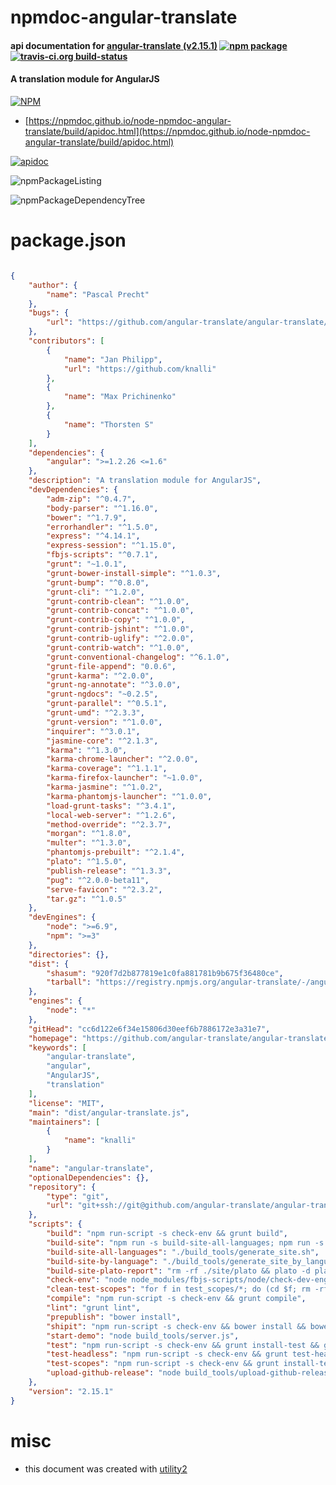 # npmdoc-angular-translate

#### api documentation for  [angular-translate (v2.15.1)](https://github.com/angular-translate/angular-translate#readme)  [![npm package](https://img.shields.io/npm/v/npmdoc-angular-translate.svg?style=flat-square)](https://www.npmjs.org/package/npmdoc-angular-translate) [![travis-ci.org build-status](https://api.travis-ci.org/npmdoc/node-npmdoc-angular-translate.svg)](https://travis-ci.org/npmdoc/node-npmdoc-angular-translate)

#### A translation module for AngularJS

[![NPM](https://nodei.co/npm/angular-translate.png?downloads=true&downloadRank=true&stars=true)](https://www.npmjs.com/package/angular-translate)

- [https://npmdoc.github.io/node-npmdoc-angular-translate/build/apidoc.html](https://npmdoc.github.io/node-npmdoc-angular-translate/build/apidoc.html)

[![apidoc](https://npmdoc.github.io/node-npmdoc-angular-translate/build/screenCapture.buildCi.browser.%252Ftmp%252Fbuild%252Fapidoc.html.png)](https://npmdoc.github.io/node-npmdoc-angular-translate/build/apidoc.html)

![npmPackageListing](https://npmdoc.github.io/node-npmdoc-angular-translate/build/screenCapture.npmPackageListing.svg)

![npmPackageDependencyTree](https://npmdoc.github.io/node-npmdoc-angular-translate/build/screenCapture.npmPackageDependencyTree.svg)



# package.json

```json

{
    "author": {
        "name": "Pascal Precht"
    },
    "bugs": {
        "url": "https://github.com/angular-translate/angular-translate/issues"
    },
    "contributors": [
        {
            "name": "Jan Philipp",
            "url": "https://github.com/knalli"
        },
        {
            "name": "Max Prichinenko"
        },
        {
            "name": "Thorsten S"
        }
    ],
    "dependencies": {
        "angular": ">=1.2.26 <=1.6"
    },
    "description": "A translation module for AngularJS",
    "devDependencies": {
        "adm-zip": "^0.4.7",
        "body-parser": "^1.16.0",
        "bower": "^1.7.9",
        "errorhandler": "^1.5.0",
        "express": "^4.14.1",
        "express-session": "^1.15.0",
        "fbjs-scripts": "^0.7.1",
        "grunt": "~1.0.1",
        "grunt-bower-install-simple": "^1.0.3",
        "grunt-bump": "^0.8.0",
        "grunt-cli": "^1.2.0",
        "grunt-contrib-clean": "^1.0.0",
        "grunt-contrib-concat": "^1.0.0",
        "grunt-contrib-copy": "^1.0.0",
        "grunt-contrib-jshint": "^1.0.0",
        "grunt-contrib-uglify": "^2.0.0",
        "grunt-contrib-watch": "^1.0.0",
        "grunt-conventional-changelog": "^6.1.0",
        "grunt-file-append": "0.0.6",
        "grunt-karma": "^2.0.0",
        "grunt-ng-annotate": "^3.0.0",
        "grunt-ngdocs": "~0.2.5",
        "grunt-parallel": "^0.5.1",
        "grunt-umd": "^2.3.3",
        "grunt-version": "^1.0.0",
        "inquirer": "^3.0.1",
        "jasmine-core": "^2.1.3",
        "karma": "^1.3.0",
        "karma-chrome-launcher": "^2.0.0",
        "karma-coverage": "^1.1.1",
        "karma-firefox-launcher": "~1.0.0",
        "karma-jasmine": "^1.0.2",
        "karma-phantomjs-launcher": "^1.0.0",
        "load-grunt-tasks": "^3.4.1",
        "local-web-server": "^1.2.6",
        "method-override": "^2.3.7",
        "morgan": "^1.8.0",
        "multer": "^1.3.0",
        "phantomjs-prebuilt": "^2.1.4",
        "plato": "^1.5.0",
        "publish-release": "^1.3.3",
        "pug": "^2.0.0-beta11",
        "serve-favicon": "^2.3.2",
        "tar.gz": "^1.0.5"
    },
    "devEngines": {
        "node": ">=6.9",
        "npm": ">=3"
    },
    "directories": {},
    "dist": {
        "shasum": "920f7d2b877819e1c0fa881781b9b675f36480ce",
        "tarball": "https://registry.npmjs.org/angular-translate/-/angular-translate-2.15.1.tgz"
    },
    "engines": {
        "node": "*"
    },
    "gitHead": "cc6d122e6f34e15806d30eef6b7886172e3a31e7",
    "homepage": "https://github.com/angular-translate/angular-translate#readme",
    "keywords": [
        "angular-translate",
        "angular",
        "AngularJS",
        "translation"
    ],
    "license": "MIT",
    "main": "dist/angular-translate.js",
    "maintainers": [
        {
            "name": "knalli"
        }
    ],
    "name": "angular-translate",
    "optionalDependencies": {},
    "repository": {
        "type": "git",
        "url": "git+ssh://git@github.com/angular-translate/angular-translate.git"
    },
    "scripts": {
        "build": "npm run-script -s check-env && grunt build",
        "build-site": "npm run -s build-site-all-languages; npm run -s build-site-plato-report",
        "build-site-all-languages": "./build_tools/generate_site.sh",
        "build-site-by-language": "./build_tools/generate_site_by_language.sh",
        "build-site-plato-report": "rm -rf ./site/plato && plato -d plato -l .jshintrc src/*.js src/**/*.js && mv plato site",
        "check-env": "node node_modules/fbjs-scripts/node/check-dev-engines.js package.json",
        "clean-test-scopes": "for f in test_scopes/*; do (cd $f; rm -rf bower_components); done",
        "compile": "npm run-script -s check-env && grunt compile",
        "lint": "grunt lint",
        "prepublish": "bower install",
        "shipit": "npm run-script -s check-env && bower install && bower update && grunt prepare-release",
        "start-demo": "node build_tools/server.js",
        "test": "npm run-script -s check-env && grunt install-test && grunt test",
        "test-headless": "npm run-script -s check-env && grunt test-headless",
        "test-scopes": "npm run-script -s check-env && grunt install-test && for f in test_scopes/*; do TEST_SCOPE=\"'basename $f'\" grunt test; done",
        "upload-github-release": "node build_tools/upload-github-release.js"
    },
    "version": "2.15.1"
}
```



# misc
- this document was created with [utility2](https://github.com/kaizhu256/node-utility2)
